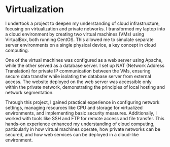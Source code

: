 # Virtualization
I undertook a project to deepen my understanding of cloud infrastructure, focusing on virtualization and private networks. I transformed my laptop into a cloud environment by creating two virtual machines (VMs) using VirtualBox, both running CentOS. This allowed me to simulate separate server environments on a single physical device, a key concept in cloud computing.

One of the virtual machines was configured as a web server using Apache, while the other served as a database server. I set up NAT (Network Address Translation) for private IP communication between the VMs, ensuring secure data transfer while isolating the database server from external access. The website deployed on the web server was accessible only within the private network, demonstrating the principles of local hosting and network segmentation.

Through this project, I gained practical experience in configuring network settings, managing resources like CPU and storage for virtualized environments, and implementing basic security measures. Additionally, I worked with tools like SSH and FTP for remote access and file transfer. This hands-on experience enhanced my understanding of cloud computing, particularly in how virtual machines operate, how private networks can be secured, and how web services can be deployed in a cloud-like environment.

